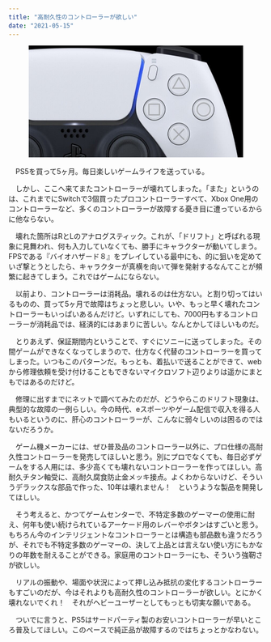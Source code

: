 ```yaml
---
title: "高耐久性のコントローラーが欲しい"
date: "2021-05-15"
---
```


<figure>

![](assets/n462a4477779e_f8f6a6c69a720f76a69afc9d4dc49c1f.jpg)

</figure>

　PS5を買って5ヶ月。毎日楽しいゲームライフを送っている。

　しかし、ここへ来てまたコントローラーが壊れてしまった。「また」というのは、これまでにSwitchで3個買ったプロコントローラーすべて、Xbox One用のコントローラーなど、多くのコントローラーが故障する憂き目に遭っているからに他ならない。

　壊れた箇所はRとLのアナログスティック。これが、「ドリフト」と呼ばれる現象に見舞われ、何も入力していなくても、勝手にキャラクターが動いてしまう。FPSである『バイオハザード８』をプレイしている最中にも、的に狙いを定めていざ撃とうとしたら、キャラクターが真横を向いて弾を発射するなんてことが頻繁に起きてしまう。これではゲームにならない。

　以前より、コントローラーは消耗品。壊れるのは仕方ない。と割り切ってはいるものの、買って5ヶ月で故障はちょっと悲しい。いや、もっと早く壊れたコントローラーもいっぱいあるんだけど。いずれにしても、7000円もするコントローラーが消耗品では、経済的にはあまりに苦しい。なんとかしてほしいものだ。

　とりあえず、保証期間内ということで、すぐにソニーに送ってしまった。その間ゲームができなくなってしまうので、仕方なく代替のコントローラーを買ってしまった。いつもこのパターンだ。もっとも、着払いで送ることができて、webから修理依頼を受け付けることもできないマイクロソフト辺りよりは遥かにまともではあるのだけど。

　修理に出すまでにネットで調べてみたのだが、どうやらこのドリフト現象は、典型的な故障の一例らしい。今の時代、eスポーツやゲーム配信で収入を得る人もいるというのに、肝心のコントローラーが、こんなに弱々しいのは困るのではないだろうか。

　ゲーム機メーカーには、ぜひ普及品のコントローラー以外に、プロ仕様の高耐久性コントローラーを発売してほしいと思う。別にプロでなくても、毎日必ずゲームをする人用には、多少高くても壊れないコントローラーを作ってほしい。高耐久チタン軸受に、高耐久腐食防止金メッキ接点。よくわからないけど、そういうデラックスな部品で作った、10年は壊れません！　というような製品を開発してほしい。

　そう考えると、かつてゲームセンターで、不特定多数のゲーマーの使用に耐え、何年も使い続けられているアーケード用のレバーやボタンはすごいと思う。もちろん今のインテリジェントなコントローラーとは構造も部品数も違うだろうが、それでも不特定多数のゲーマーの、決して上品とは言えない使い方にもかなりの年数を耐えることができる。家庭用のコントローラーにも、そういう強靭さが欲しい。

　リアルの振動や、場面や状況によって押し込み抵抗の変化するコントローラーもすごいのだが、今はそれよりも高耐久性のコントローラーが欲しい。とにかく壊れないでくれ！　それがヘビーユーザーとしてもっとも切実な願いである。

　ついでに言うと、PS5はサードパーティ製のお安いコントローラーが早いところ普及してほしい。このペースで純正品が故障するのではちょっとかなわない。
